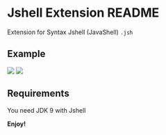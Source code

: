 # Jshell Extension README

Extension for Syntax Jshell (JavaShell) ```.jsh```

## Example

<img src="https://raw.githubusercontent.com/joshuansu0897/Extension-Jshell-Code/blob/master/img/codeJSH.png">
<img src="https://raw.githubusercontent.com/joshuansu0897/Extension-Jshell-Code/blob/master/img/terminalJSH.png">

## Requirements

You need JDK 9 with Jshell

**Enjoy!**
